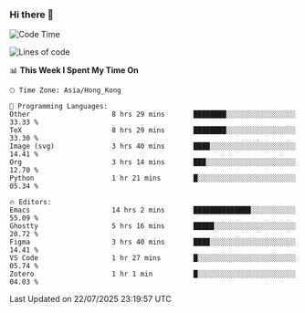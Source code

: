 ### Hi there 👋

<!--
**nicehiro/nicehiro** is a ✨ _special_ ✨ repository because its `README.md` (this file) appears on your GitHub profile.

Here are some ideas to get you started:

- 🔭 I’m currently working on ...
- 🌱 I’m currently learning ...
- 👯 I’m looking to collaborate on ...
- 🤔 I’m looking for help with ...
- 💬 Ask me about ...
- 📫 How to reach me: ...
- 😄 Pronouns: ...
- ⚡ Fun fact: ...
-->

<!--START_SECTION:waka-->
![Code Time](http://img.shields.io/badge/Code%20Time-833%20hrs%208%20mins-blue)

![Lines of code](https://img.shields.io/badge/From%20Hello%20World%20I%27ve%20Written-1.7%20million%20lines%20of%20code-blue)

📊 **This Week I Spent My Time On** 

```text
🕑︎ Time Zone: Asia/Hong_Kong

💬 Programming Languages: 
Other                    8 hrs 29 mins       ████████░░░░░░░░░░░░░░░░░   33.33 % 
TeX                      8 hrs 29 mins       ████████░░░░░░░░░░░░░░░░░   33.30 % 
Image (svg)              3 hrs 40 mins       ████░░░░░░░░░░░░░░░░░░░░░   14.41 % 
Org                      3 hrs 14 mins       ███░░░░░░░░░░░░░░░░░░░░░░   12.70 % 
Python                   1 hr 21 mins        █░░░░░░░░░░░░░░░░░░░░░░░░   05.34 % 

🔥 Editors: 
Emacs                    14 hrs 2 mins       ██████████████░░░░░░░░░░░   55.09 % 
Ghostty                  5 hrs 16 mins       █████░░░░░░░░░░░░░░░░░░░░   20.72 % 
Figma                    3 hrs 40 mins       ████░░░░░░░░░░░░░░░░░░░░░   14.41 % 
VS Code                  1 hr 27 mins        █░░░░░░░░░░░░░░░░░░░░░░░░   05.74 % 
Zotero                   1 hr 1 min          █░░░░░░░░░░░░░░░░░░░░░░░░   04.03 % 
```


 Last Updated on 22/07/2025 23:19:57 UTC
<!--END_SECTION:waka-->
